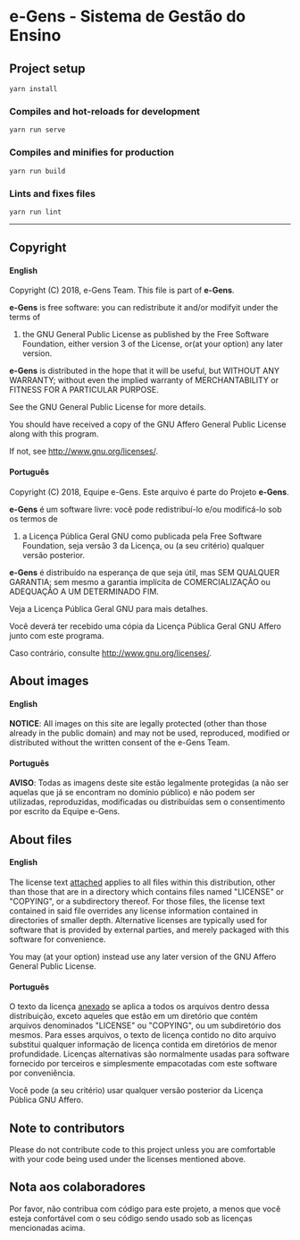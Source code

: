 # e-Gens - Sistema de Gestão do Ensino

## Project setup

```shell
yarn install
```

### Compiles and hot-reloads for development

```shell
yarn run serve
```

### Compiles and minifies for production

```shell
yarn run build
```

### Lints and fixes files

```shell
yarn run lint
```
-------------------------------------

## Copyright

#### English

Copyright (C) 2018, e-Gens Team. This file is part of **e-Gens**.

**e-Gens** is free software: you can redistribute it and/or modifyit under the terms of 

   1. the GNU General Public License as published by the Free Software Foundation, either version 3 of the License, or(at your option) any later version.

**e-Gens** is distributed in the hope that it will be useful, but WITHOUT ANY WARRANTY; without even the implied warranty of MERCHANTABILITY or FITNESS FOR A PARTICULAR PURPOSE.

See the GNU General Public License for more details.

You should have received a copy of the GNU Affero General Public License along with this program.

If not, see <http://www.gnu.org/licenses/>.

#### Português

Copyright (C) 2018, Equipe e-Gens. Este arquivo é parte do Projeto **e-Gens**.

**e-Gens** é um software livre: você pode redistribuí-lo e/ou modificá-lo sob os termos de

   1. a Licença Pública Geral GNU como publicada pela Free Software Foundation, seja versão 3 da Licença, ou (a seu critério) qualquer versão posterior.

**e-Gens** é distribuído na esperança de que seja útil, mas SEM QUALQUER GARANTIA; sem mesmo a garantia implícita de COMERCIALIZAÇÃO ou ADEQUAÇÃO A UM DETERMINADO FIM.

Veja a Licença Pública Geral GNU para mais detalhes.

Você deverá ter recebido uma cópia da Licença Pública Geral GNU Affero junto com este programa.

Caso contrário, consulte <http://www.gnu.org/licenses/>.


## About images

#### English

**NOTICE**: All images on this site are legally protected (other than those already in the public domain) and may not be used, reproduced, modified or distributed without the written consent of the e-Gens Team.

#### Português

**AVISO**: Todas as imagens deste site estão legalmente protegidas (a não ser aquelas que já se encontram no domínio público) e não podem ser utilizadas, reproduzidas, modificadas ou distribuídas sem o consentimento por escrito da Equipe e-Gens.

## About files

#### English

The license text [attached](https://raw.githubusercontent.com/e-Gens/e-gens/master/LICENSE) applies to all files within this distribution, other than those that are in a directory which contains files named "LICENSE" or "COPYING", or a subdirectory thereof. For those files, the license text contained in said file overrides any license information contained in directories of smaller depth. Alternative licenses are typically used for software that is provided by external parties, and merely packaged with this software for convenience.

You may (at your option) instead use any later version of the GNU Affero General Public License.

#### Português

O texto da licença [anexado](https://raw.githubusercontent.com/e-Gens/e-gens/master/LICENSE) se aplica a todos os arquivos dentro dessa distribuição, exceto aqueles que estão em um diretório que contém arquivos denominados "LICENSE" ou "COPYING", ou um subdiretório dos mesmos. Para esses arquivos, o texto de licença contido no dito arquivo substitui qualquer informação de licença contida em diretórios de menor profundidade. Licenças alternativas são normalmente usadas para software fornecido por terceiros e simplesmente empacotadas com este software por conveniência.

Você pode (a seu critério) usar qualquer versão posterior da Licença Pública GNU Affero.

## Note to contributors

Please do not contribute code to this project unless you are comfortable with your code being used under the licenses mentioned above.

## Nota aos colaboradores

Por favor, não contribua com código para este projeto, a menos que você esteja confortável com o seu código sendo usado sob as licenças mencionadas acima.
